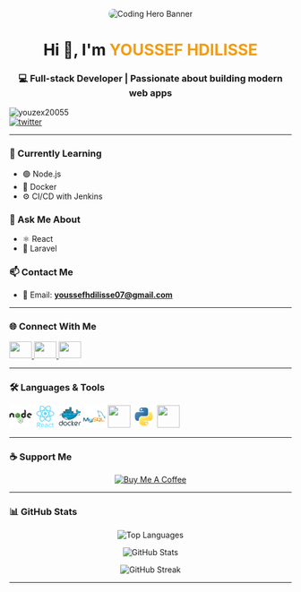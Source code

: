 <!-- 🚀 Hero Banner (Animated Coding GIF) -->
<p align="center">
  <img src="https://cdn.dribbble.com/users/1162077/screenshots/3848914/programmer.gif" 
       alt="Coding Hero Banner" 
       style="width:50%; max-width:1000px; border-radius:10px;" />
</p>

<!-- 👋 Introduction -->
<h1 align="center">Hi 👋, I'm <span style="color:#f39c12;">YOUSSEF HDILISSE</span></h1>
<h3 align="center">💻 Full-stack Developer | Passionate about building modern web apps</h3>

<!-- 📊 Stats + Contact -->
<p align="left">
  <img src="https://komarev.com/ghpvc/?username=youzex20055&label=Profile%20views&color=0e75b6&style=flat" alt="youzex20055" />
  <br />
  <a href="https://twitter.com/hd_youssef89083" target="blank">
    <img src="https://img.shields.io/twitter/follow/hd_youssef89083?logo=twitter&style=for-the-badge" alt="twitter" />
  </a>
</p>

---

### 🚀 Currently Learning

- 🟢 Node.js  
- 🐳 Docker  
- ⚙️ CI/CD with Jenkins  

### 💬 Ask Me About

- ⚛️ React  
- 🔴 Laravel  

### 📫 Contact Me

- 📧 Email: **youssefhdilisse07@gmail.com**

---

### 🌐 Connect With Me

<p align="left">
  <a href="https://twitter.com/hd_youssef89083" target="blank">
    <img src="https://raw.githubusercontent.com/rahuldkjain/github-profile-readme-generator/master/src/images/icons/Social/twitter.svg" height="30" width="40" />
  </a>
  <a href="https://fb.com/youssef hd" target="blank">
    <img src="https://raw.githubusercontent.com/rahuldkjain/github-profile-readme-generator/master/src/images/icons/Social/facebook.svg" height="30" width="40" />
  </a>
  <a href="https://instagram.com/youssef_hdilisse" target="blank">
    <img src="https://raw.githubusercontent.com/rahuldkjain/github-profile-readme-generator/master/src/images/icons/Social/instagram.svg" height="30" width="40" />
  </a>
</p>

---

### 🛠️ Languages & Tools

<p align="left">
  <a href="https://nodejs.org/"><img src="https://raw.githubusercontent.com/devicons/devicon/master/icons/nodejs/nodejs-original-wordmark.svg" width="40" height="40"/></a>
  <a href="https://reactjs.org/"><img src="https://raw.githubusercontent.com/devicons/devicon/master/icons/react/react-original-wordmark.svg" width="40" height="40"/></a>
  <a href="https://www.docker.com/"><img src="https://raw.githubusercontent.com/devicons/devicon/master/icons/docker/docker-original-wordmark.svg" width="40" height="40"/></a>
  <a href="https://www.mysql.com/"><img src="https://raw.githubusercontent.com/devicons/devicon/master/icons/mysql/mysql-original-wordmark.svg" width="40" height="40"/></a>
  <a href="https://firebase.google.com/"><img src="https://www.vectorlogo.zone/logos/firebase/firebase-icon.svg" width="40" height="40"/></a>
  <a href="https://www.python.org/"><img src="https://raw.githubusercontent.com/devicons/devicon/master/icons/python/python-original.svg" width="40" height="40"/></a>
  <a href="https://tailwindcss.com/"><img src="https://www.vectorlogo.zone/logos/tailwindcss/tailwindcss-icon.svg" width="40" height="40"/></a>
</p>

---

### ☕ Support Me

<p align="center">
  <a href="https://www.buymeacoffee.com/expreso">
    <img src="https://cdn.buymeacoffee.com/buttons/v2/default-yellow.png" height="50" width="210" alt="Buy Me A Coffee" />
  </a>
</p>

---

### 📊 GitHub Stats

<p align="center">
  <img src="https://github-readme-stats.vercel.app/api/top-langs?username=youzex20055&show_icons=true&locale=en&layout=compact" alt="Top Languages" />
</p>

<p align="center">
  <img src="https://github-readme-stats.vercel.app/api?username=youzex20055&show_icons=true&locale=en" alt="GitHub Stats" />
</p>

<p align="center">
  <img src="https://github-readme-streak-stats.herokuapp.com/?user=youzex20055&" alt="GitHub Streak" />
</p>

---
